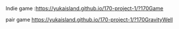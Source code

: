 Indie game :https://yukaisland.github.io/170-project-1/?170Game


pair game https://yukaisland.github.io/170-project-1/?170GravityWell
